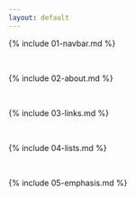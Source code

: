 ```yaml
---
layout: default
---
```


{% include 01-navbar.md %}

<br>

{% include 02-about.md %}

<br>

{% include 03-links.md %}

<br>

{% include 04-lists.md %}

<br>

{% include 05-emphasis.md %}
